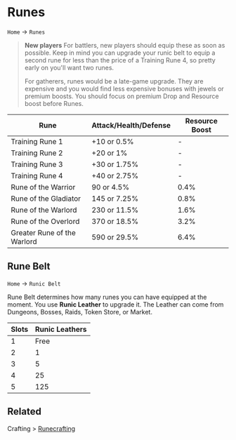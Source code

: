 # Runes

`Home` &rarr; `Runes`

> **New players** For battlers, new players should equip these as soon as possible. Keep in mind you can upgrade your runic belt to equip a second rune for less than the price of a Training Rune 4, so pretty early on you'll want two runes.
>
> For gatherers, runes would be a late-game upgrade. They are expensive and you would find less expensive bonuses with jewels or premium boosts. You should focus on premium Drop and Resource boost before Runes.

| Rune | Attack/Health/Defense | Resource Boost |
| ---- | --------------------- | -------------- |
| Training Rune 1 | +10 or 0.5% | -
| Training Rune 2 | +20 or 1% | -
| Training Rune 3 | +30 or 1.75% | -
| Training Rune 4 | +40 or 2.75% | -
| Rune of the Warrior | 90 or 4.5% | 0.4%
| Rune of the Gladiator | 145 or 7.25% | 0.8%
| Rune of the Warlord | 230 or 11.5% | 1.6%
| Rune of the Overlord | 370 or 18.5% | 3.2%
| Greater Rune of the Warlord | 590 or 29.5% | 6.4%

## Rune Belt

`Home` &rarr; `Runic Belt`

Rune Belt determines how many runes you can have equipped at the moment. You use **Runic Leather** to upgrade it. The Leather can come from Dungeons, Bosses, Raids, Token Store, or Market.

| Slots | Runic Leathers
| ---- | ------
| 1 | Free
| 2 | 1
| 3 | 5
| 4 | 25
| 5 | 125

## Related

Crafting > [Runecrafting](crafting/runecrafting.md)

